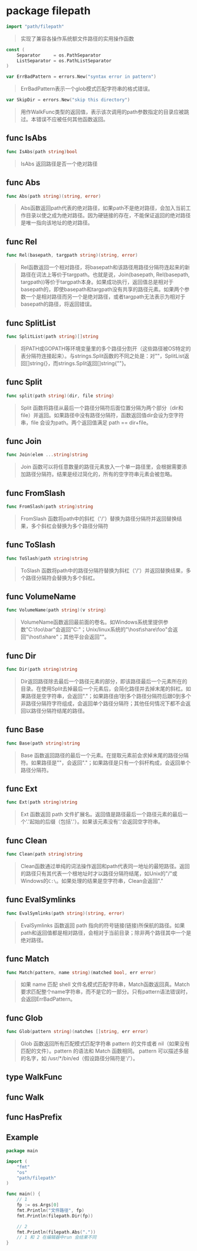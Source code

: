 # package filepath
```go
import "path/filepath"
```
> 实现了兼容各操作系统额文件路径的实用操作函数

```go
const (
    Separator     = os.PathSeparator
    ListSeparator = os.PathListSeparator
)
```

```go
var ErrBadPattern = errors.New("syntax error in pattern")
```
> ErrBadPattern表示一个glob模式匹配字符串的格式错误。

```go
var SkipDir = errors.New("skip this directory")
```
> 用作WalkFunc类型的返回值，表示该次调用的path参数指定的目录应被跳过。本错误不应被任何其他函数返回。

## func IsAbs
```go
func IsAbs(path string)bool
```
> IsAbs 返回路径是否一个绝对路径

## func Abs
```go
func Abs(path string)(string, error)
```
> Abs函数返回path代表的绝对路径，如果path不是绝对路径，会加入当前工作目录以使之成为绝对路径。因为硬链接的存在，不能保证返回的绝对路径是唯一指向该地址的绝对路径。

## func Rel
```go
func Rel(basepath, targpath string)(string, error)
```
> Rel函数返回一个相对路径，将basepath和该路径用路径分隔符连起来的新路径在词法上等价于targpath。也就是说，Join(basepath, Rel(basepath, targpath))等价于targpath本身。如果成功执行，返回值总是相对于basepath的，即使basepath和targpath没有共享的路径元素。如果两个参数一个是相对路径而另一个是绝对路径，或者targpath无法表示为相对于basepath的路径，将返回错误。

## func SplitList
```go
func SplitList(path string)[]string
```
> 将PATH或GOPATH等环境变量里的多个路径分割开（这些路径被OS特定的表分隔符连接起来）。与strings.Split函数的不同之处是：对""，SplitList返回[]string{}，而strings.Split返回[]string{""}。

## func Split 
```go
func split(path string)(dir, file string)
```
> Split 函数将路径从最后一个路径分隔符后面位置分隔为两个部分（dir和file）并返回。如果路径中没有路径分隔符，函数返回值dir会设为空字符串，file 会设为path。两个返回值满足 path == dir+file。

## func Join
```go
func Join(elem ...string)string
```
> Join 函数可以将任意数量的路径元素放入一个单一路径里，会根据需要添加路径分隔符。结果是经过简化的，所有的空字符串元素会被忽略。

## func FromSlash
```go
func FromSlash(path string)string
```
> FromSlash 函数将path中的斜杠（'/'）替换为路径分隔符并返回替换结果，多个斜杠会替换为多个路径分隔符

## func ToSlash
```go
func ToSlash(path string)string
```
> ToSlash 函数将path中的路径分隔符替换为斜杠（'/'）并返回替换结果，多个路径分隔符会替换为多个斜杠。

## func VolumeName
```go
func VolumeName(path string)(v string)
```
> VolumeName函数返回最前面的卷名。如Windows系统里提供参数"C:\foo\bar"会返回"C:"；Unix/linux系统的"\\host\share\foo"会返回"\\host\share"；其他平台会返回""。

## func Dir 
```go
func Dir(path string)string
```
> Dir返回路径除去最后一个路径元素的部分，即该路径最后一个元素所在的目录。在使用Split去掉最后一个元素后，会简化路径并去掉末尾的斜杠。如果路径是空字符串，会返回"."；如果路径由1到多个路径分隔符后跟0到多个非路径分隔符字符组成，会返回单个路径分隔符；其他任何情况下都不会返回以路径分隔符结尾的路径。

## func Base 
```go
func Base(path string)string
```
> Base 函数返回路径的最后一个元素。在提取元素前会求掉末尾的路径分隔符。如果路径是""，会返回"."；如果路径是只有一个斜杆构成，会返回单个路径分隔符。

## func Ext
```go
func Ext(path string)string
```
> Ext 函数返回 path 文件扩展名。返回值是路径最后一个路径元素的最后一个'.'起始的后缀（包括'.'）。如果该元素没有'.'会返回空字符串。

## func Clean
```go
func Clean(path string)string
```
> Clean函数通过单纯的词法操作返回和path代表同一地址的最短路径。返回的路径只有其代表一个根地址时才以路径分隔符结尾，如Unix的"/"或Windows的`C:\`。如果处理的结果是空字符串，Clean会返回"."

## func EvalSymlinks
```go
func EvalSymlinks(path string)(string, error)
```
> EvalSymlinks 函数返回 path 指向的符号链接(链接)所保航的路径。如果path和返回值都是相对路径，会相对于当前目录；除非两个路径其中一个是绝对路径。

## func Match
```go
func Match(pattern, name string)(matched bool, err error)
```
> 如果 name 匹配 shell 文件名模式匹配字符串，Match函数返回真。Match要求匹配整个name字符串，而不是它的一部分。只有pattern语法错误时，会返回ErrBadPattern。

## func Glob
```go
func Glob(pattern string)(natches []string, err error)
```
> Glob 函数返回所有匹配模式匹配字符串 pattern 的文件或者 nil（如果没有匹配的文件）。pattern 的语法和 Match 函数相同。 pattern 可以描述多层的名字，如 /usr/*/bin/ed（假设路径分隔符是'/'）。

## type WalkFunc
## func Walk 
## func HasPrefix

## Example
```go
package main

import (
	"fmt"
	"os"
	"path/filepath"
)

func main() {
	// 1
	fp := os.Args[0]
	fmt.Println("文件路径", fp)
	fmt.Println(filepath.Dir(fp))

	// 2
	fmt.Println(filepath.Abs("."))
	// 1 和 2 在编辑器中run 会结果不同
}
```










